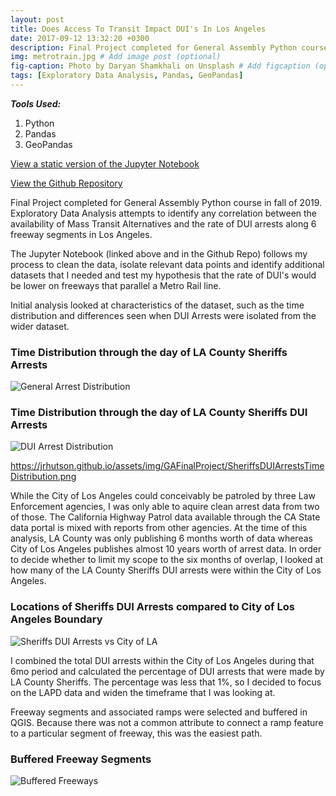 ```yaml
---
layout: post
title: Does Access To Transit Impact DUI's In Los Angeles
date: 2017-09-12 13:32:20 +0300
description: Final Project completed for General Assembly Python course in fall of 2019. Exploratory Data Analysis attempts to identify any correlation between the availability of Mass Transit Alternatives and the rate of DUI arrests along 6 freeway segments in Los Angeles. # Add post description (optional)
img: metrotrain.jpg # Add image post (optional)
fig-caption: Photo by Daryan Shamkhali on Unsplash # Add figcaption (optional)
tags: [Exploratory Data Analysis, Pandas, GeoPandas]
---
```

***Tools Used:***
1. Python
2. Pandas
3. GeoPandas


[View a static version of the Jupyter Notebook](https://jrhutson.github.io/dui_rate_vs_transit/)

[View the Github Repository](https://github.com/JRHutson/dui_rate_vs_transit)


Final Project completed for General Assembly Python course in fall of 2019. Exploratory Data Analysis attempts to identify any correlation between the availability of Mass Transit Alternatives and the rate of DUI arrests along 6 freeway segments in Los Angeles.

The Jupyter Notebook (linked above and in the Github Repo) follows my process to clean the data, isolate relevant data points and identify additional datasets that I needed and test my hypothesis that the rate of DUI's would be lower on freeways that parallel a Metro Rail line.

Initial analysis looked at characteristics of the dataset, such as the time distribution and differences seen when DUI Arrests were isolated from the wider dataset.

### Time Distribution through the day of LA County Sheriffs Arrests
![General Arrest Distribution]({{site.baseurl}}/assets/img/GAFinalProject/SheriffsArrestsTimeDistribution.png)

### Time Distribution through the day of LA County Sheriffs DUI Arrests
![DUI Arrest Distribution]({{site.baseurl}}/assets/img/GAFinalProject/SheriffsDUIArrestsTimeDistribution.png)

https://jrhutson.github.io/assets/img/GAFinalProject/SheriffsDUIArrestsTimeDistribution.png

While the City of Los Angeles could conceivably be patroled by three Law Enforcement agencies, I was only able to aquire clean arrest data from two of those. The California Highway Patrol data available through the CA State data portal is mixed with reports from other agencies. At the time of this analysis, LA County was only publishing 6 months worth of data whereas City of Los Angeles publishes almost 10 years worth of arrest data. In order to decide whether to limit my scope to the six months of overlap, I looked at how many of the LA County Sheriffs DUI arrests were within the City of Los Angeles. 

### Locations of Sheriffs DUI Arrests compared to City of Los Angeles Boundary
![Sheriffs DUI Arrests vs City of LA]({{site.baseurl}}/assets/img/GAFinalProject/SheriffsDataVsCityBoundary.png)

I combined the total DUI arrests within the City of Los Angeles during that 6mo period and calculated the percentage of DUI arrests that were made by LA County Sheriffs. The percentage was less that 1%, so I decided to focus on the LAPD data and widen the timeframe that I was looking at.

Freeway segments and associated ramps were selected and buffered in QGIS. Because there was not a common attribute to connect a ramp feature to a particular segment of freeway, this was the easiest path.

### Buffered Freeway Segments
![Buffered Freeways]({{site.baseurl}}/assets/img/GAFinalProject/BufferedFreeways.png)



